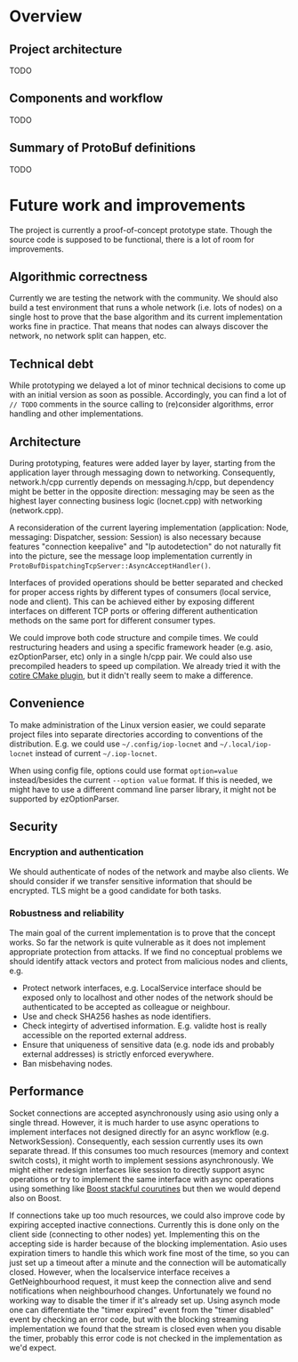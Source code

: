 # Overview


## Project architecture

TODO 


## Components and workflow

TODO

## Summary of ProtoBuf definitions

TODO


# Future work and improvements

The project is currently a proof-of-concept prototype state.
Though the source code is supposed to be functional, there is a lot of room for improvements.


## Algorithmic correctness

Currently we are testing the network with the community.
We should also build a test environment that runs a whole network (i.e. lots of nodes)
on a single host to prove that the base algorithm and its current implementation
works fine in practice. That means that nodes can always discover the network,
no network split can happen, etc.


## Technical debt

While prototyping we delayed a lot of minor technical decisions
to come up with an initial version as soon as possible.
Accordingly, you can find a lot of `// TODO` comments in the source
calling to (re)consider algorithms, error handling and other implementations.


## Architecture

During prototyping, features were added layer by layer,
starting from the application layer through messaging down to networking.
Consequently, network.h/cpp currently depends on messaging.h/cpp,
but dependency might be better in the opposite direction: messaging may be seen
as the highest layer connecting business logic (locnet.cpp) with networking (network.cpp).

A reconsideration of the current layering implementation (application: Node, messaging: Dispatcher, session: Session)
is also necessary because features "connection keepalive" and "Ip autodetection"
do not naturally fit into the picture, see the message loop implementation currently in
`ProtoBufDispatchingTcpServer::AsyncAcceptHandler()`.

Interfaces of provided operations should be better separated and checked for proper access rights by
different types of consumers (local service, node and client). This can be achieved
either by exposing different interfaces on different TCP ports or
offering different authentication methods on the same port for different consumer types.

We could improve both code structure and compile times. We could restructuring headers and
using a specific framework header (e.g. asio, ezOptionParser, etc) only in a single h/cpp pair.
We could also use precompiled headers to speed up compilation. We already tried it with the
[cotire CMake plugin](https://github.com/sakra/cotire), but it didn't really seem to make a difference.


## Convenience

To make administration of the Linux version easier, we could separate project files
into separate directories according to conventions of the distribution.
E.g. we could use `~/.config/iop-locnet` and `~/.local/iop-locnet` instead of current `~/.iop-locnet`.

When using config file, options could use format `option=value` instead/besides
the current `--option value` format. If this is needed, we might have to use
a different command line parser library, it might not be supported by ezOptionParser.


## Security

### Encryption and authentication

We should authenticate of nodes of the network and maybe also clients.
We should consider if we transfer sensitive information that should be encrypted.
TLS might be a good candidate for both tasks.

### Robustness and reliability

The main goal of the current implementation is to prove that the concept works.
So far the network is quite vulnerable as it does not implement appropriate protection from attacks.
If we find no conceptual problems we should identify attack vectors and protect from malicious nodes and clients, e.g.

- Protect network interfaces, e.g. LocalService interface should be exposed only to localhost
  and other nodes of the network should be authenticated to be accepted as colleague or neighbour.
- Use and check SHA256 hashes as node identifiers.
- Check integirty of advertised information. E.g. validte host is really accessible
  on the reported external address.
- Ensure that uniqueness of sensitive data (e.g. node ids and probably external addresses)
  is strictly enforced everywhere.
- Ban misbehaving nodes.


## Performance

Socket connections are accepted asynchronously using asio using only a single thread.
However, it is much harder to use async operations to implement interfaces
not designed directly for an async workflow (e.g. NetworkSession).
Consequently, each session currently uses its own separate thread.
If this consumes too much resources (memory and context switch costs),
it might worth to implement sessions asynchronously.
We might either redesign interfaces like session to directly support async operations or
try to implement the same interface with async operations using something like
[Boost stackful courutines](http://www.boost.org/doc/libs/1_62_0/doc/html/boost_asio/overview/core/spawn.html)
but then we would depend also on Boost.

If connections take up too much resources, we could also improve code by expiring accepted
inactive connections. Currently this is done only on the client side (connecting to other nodes) yet.
Implementing this on the accepting side is harder because of the blocking implementation.
Asio uses expiration timers to handle this which work fine most of the time,
so you can just set up a timeout after a minute and the connection will be automatically closed.
However, when the localservice interface receives a GetNeighbourhood request,
it must keep the connection alive and send notifications when neighbourhood changes.
Unfortunately we found no working way to disable the timer if it's already set up.
Using asynch mode one can differentiate the "timer expired" event from the "timer disabled"
event by checking an error code, but with the blocking streaming implementation
we found that the stream is closed even when you disable the timer,
probably this error code is not checked in the implementation as we'd expect.
